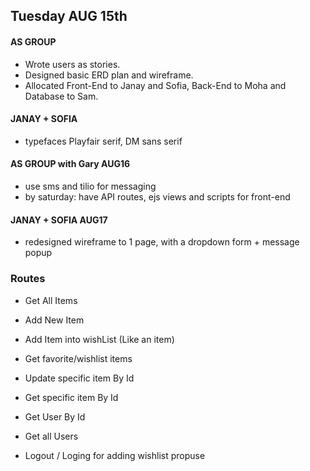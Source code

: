 ## Tuesday AUG 15th

#### AS GROUP
-  Wrote users as stories.
- Designed basic ERD plan and wireframe.
- Allocated Front-End to Janay and Sofia, Back-End to Moha and Database to Sam.

#### JANAY + SOFIA
- typefaces Playfair serif, DM sans serif

#### AS GROUP with Gary AUG16
- use sms and tilio for messaging
- by saturday: have API routes, ejs views and scripts for front-end

####  JANAY + SOFIA AUG17
- redesigned wireframe to 1 page, with a dropdown form + message popup



### Routes

- Get All Items
- Add New Item
- Add Item into wishList (Like an item)
- Get favorite/wishlist items
- Update specific item By Id
- Get specific item By Id

- Get User By Id 
- Get all Users
- Logout / Loging for adding wishlist propuse

